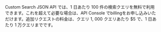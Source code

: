 

Custom Search JSON API では、1 日あたり 100 件の検索クエリを無料で利用できます。これを超えて必要な場合は、API Console でbillingをお申し込みいただけます。追加リクエストの料金は、クエリ 1, 000 クエリあたり $5 で、1 日あたり 1 万クエリまでです。